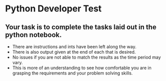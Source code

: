 # Python Developer Test

## Your task is to complete the tasks laid out in the python notebook.

- There are instructions and ints have been left along the way.
- There is also output given at the end of each that is desired.
- No issues if you are not able to match the results as the time period may vary.
- This is more of an understanding to see how comfortable you are in grasping the requirements and your problem solving skills.
